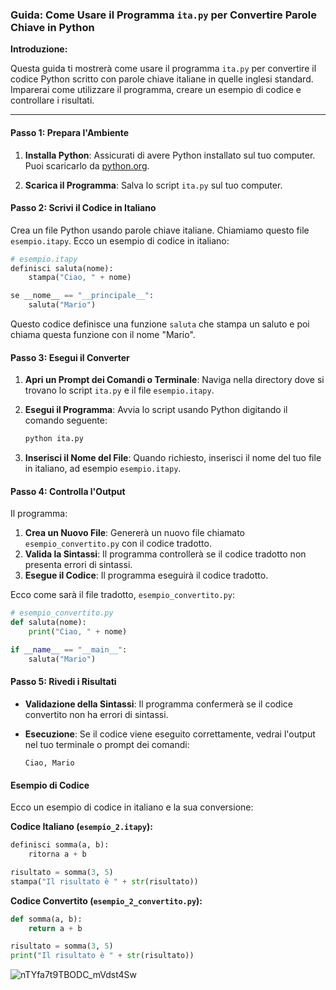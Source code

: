 ### Guida: Come Usare il Programma `ita.py` per Convertire Parole Chiave in Python

**Introduzione:**

Questa guida ti mostrerà come usare il programma `ita.py` per convertire il codice Python scritto con parole chiave italiane in quelle inglesi standard. Imparerai come utilizzare il programma, creare un esempio di codice e controllare i risultati.

---

#### Passo 1: Prepara l'Ambiente

1. **Installa Python**: Assicurati di avere Python installato sul tuo computer. Puoi scaricarlo da [python.org](https://www.python.org/).

2. **Scarica il Programma**: Salva lo script `ita.py` sul tuo computer.

#### Passo 2: Scrivi il Codice in Italiano

Crea un file Python usando parole chiave italiane. Chiamiamo questo file `esempio.itapy`. Ecco un esempio di codice in italiano:

```python
# esempio.itapy
definisci saluta(nome):
    stampa("Ciao, " + nome)

se __nome__ == "__principale__":
    saluta("Mario")
```

Questo codice definisce una funzione `saluta` che stampa un saluto e poi chiama questa funzione con il nome "Mario".

#### Passo 3: Esegui il Converter

1. **Apri un Prompt dei Comandi o Terminale**: Naviga nella directory dove si trovano lo script `ita.py` e il file `esempio.itapy`.

2. **Esegui il Programma**: Avvia lo script usando Python digitando il comando seguente:

   ```bash
   python ita.py
   ```

3. **Inserisci il Nome del File**: Quando richiesto, inserisci il nome del tuo file in italiano, ad esempio `esempio.itapy`.

#### Passo 4: Controlla l'Output

Il programma:

1. **Crea un Nuovo File**: Genererà un nuovo file chiamato `esempio_convertito.py` con il codice tradotto.
2. **Valida la Sintassi**: Il programma controllerà se il codice tradotto non presenta errori di sintassi.
3. **Esegue il Codice**: Il programma eseguirà il codice tradotto.

Ecco come sarà il file tradotto, `esempio_convertito.py`:

```python
# esempio_convertito.py
def saluta(nome):
    print("Ciao, " + nome)

if __name__ == "__main__":
    saluta("Mario")
```

#### Passo 5: Rivedi i Risultati

- **Validazione della Sintassi**: Il programma confermerà se il codice convertito non ha errori di sintassi.
- **Esecuzione**: Se il codice viene eseguito correttamente, vedrai l'output nel tuo terminale o prompt dei comandi:

  ```
  Ciao, Mario
  ```

#### Esempio di Codice

Ecco un esempio di codice in italiano e la sua conversione:

**Codice Italiano (`esempio_2.itapy`):**

```python
definisci somma(a, b):
    ritorna a + b

risultato = somma(3, 5)
stampa("Il risultato è " + str(risultato))
```

**Codice Convertito (`esempio_2_convertito.py`):**

```python
def somma(a, b):
    return a + b

risultato = somma(3, 5)
print("Il risultato è " + str(risultato))
```



![nTYfa7t9TBODC_mVdst4Sw](https://github.com/user-attachments/assets/e85feb38-bcb8-49ff-8783-7a9519fe2468)

